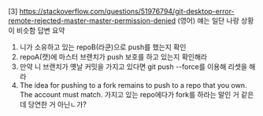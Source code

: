 [3] https://stackoverflow.com/questions/51976794/git-desktop-error-remote-rejected-master-master-permission-denied (영어)
얘는 일단 나랑 상황이 비슷함
답변 요약
1. 니가 소유하고 있는 repoB(라쿤)으로 push를 했는지 확인
2. repoA(캣)에 마스터 브랜치가 push 보호를 하고 있는지 확인해라
3. 만약 니 브랜치가 옛날 커밋을 가지고 있다면 git push --force를 이용해 리셋을 해라
4. The idea for pushing to a fork remains to push to a repo that you own. The account must match.
가지고 있는 repo에다가 fork를 하라는 말인 거 같은데 당연한 거 아닌ㄴ가?